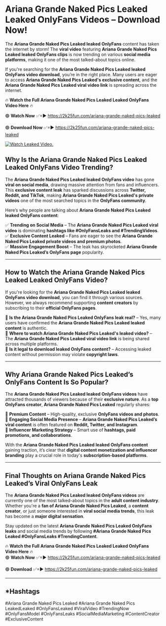 # Ariana Grande Naked Pics Leaked Leaked OnlyFans Videos – Download Now!

The **Ariana Grande Naked Pics Leaked leaked OnlyFans** content has taken the internet by storm! The **viral video** featuring **Ariana Grande Naked Pics Leaked leaked OnlyFans clips** is now trending on various **social media platforms**, making it one of the most talked-about topics online.  

If you're searching for the **Ariana Grande Naked Pics Leaked leaked OnlyFans video download**, you’re in the right place. Many users are eager to access **Ariana Grande Naked Pics Leaked's exclusive content**, and the **Ariana Grande Naked Pics Leaked viral video link** is spreading across the internet.  

🔥 **Watch the Full Ariana Grande Naked Pics Leaked Leaked OnlyFans Video Here** 🔥  

🟢 **Watch Now** ✅=► https://2k25fun.com/ariana-grande-naked-pics-leaked

🟢 **Download Now** ✅=► https://2k25fun.com/ariana-grande-naked-pics-leaked

[![Watch Leaked Video.](https://miro.medium.com/v2/resize:fit:828/format:webp/1*cilzJN44JGOrTw9NJCrNHA.gif "Watch Leaked Video")](https://2k25fun.com/ariana-grande-naked-pics-leaked)

## **Why Is the Ariana Grande Naked Pics Leaked Leaked OnlyFans Video Trending?**  

The **Ariana Grande Naked Pics Leaked leaked OnlyFans video** has gone **viral on social media**, drawing massive attention from fans and influencers. This **exclusive content leak** has sparked discussions across **Twitter, Reddit, and TikTok**, making **Ariana Grande Naked Pics Leaked's private videos** one of the most searched topics in the **OnlyFans community**.  

Here’s why people are talking about **Ariana Grande Naked Pics Leaked leaked OnlyFans content**:  

✅ **Trending on Social Media** – The **Ariana Grande Naked Pics Leaked viral video** is dominating **hashtags like #OnlyFansLeaks and #TrendingVideos**.  
✅ **Exclusive Content Leaked** – Fans are eager to see the **Ariana Grande Naked Pics Leaked private videos and premium photos**.  
✅ **Massive Engagement Boost** – The leak has skyrocketed **Ariana Grande Naked Pics Leaked’s OnlyFans page** popularity.  

---

## **How to Watch the Ariana Grande Naked Pics Leaked Leaked OnlyFans Video?**  

If you're looking for the **Ariana Grande Naked Pics Leaked leaked OnlyFans video download**, you can find it through various sources. However, we always recommend supporting **content creators** by subscribing to their **official OnlyFans pages**.  

🔹 **Is the Ariana Grande Naked Pics Leaked OnlyFans leak real?** – Yes, many users have confirmed the **Ariana Grande Naked Pics Leaked leaked content** is authentic.  
🔹 **Where to watch Ariana Grande Naked Pics Leaked's leaked video?** – The **Ariana Grande Naked Pics Leaked viral video link** is being shared across multiple platforms.  
🔹 **Is it legal to download leaked OnlyFans content?** – Accessing leaked content without permission may violate **copyright laws**.  

---

## **Why Ariana Grande Naked Pics Leaked’s OnlyFans Content Is So Popular?**  

The **Ariana Grande Naked Pics Leaked leaked OnlyFans videos** have attracted thousands of viewers because of their **exclusive nature**. As a **top OnlyFans creator**, **Ariana Grande Naked Pics Leaked** regularly shares:  

📌 **Premium Content** – High-quality, exclusive **OnlyFans videos and photos**.  
📌 **Engaging Social Media Presence** – **Ariana Grande Naked Pics Leaked’s viral content** is often featured on **Reddit, Twitter, and Instagram**.  
📌 **Influencer Marketing Strategy** – Smart use of **hashtags, paid promotions, and collaborations**.  

With the **Ariana Grande Naked Pics Leaked leaked OnlyFans content** gaining traction, it’s clear that **digital content monetization and influencer branding** play a crucial role in today's **subscription-based platforms**.  

---

## **Final Thoughts on Ariana Grande Naked Pics Leaked’s Viral OnlyFans Leak**  

The **Ariana Grande Naked Pics Leaked leaked OnlyFans videos** are currently one of the most talked-about topics in the **adult content industry**. Whether you're a **fan of Ariana Grande Naked Pics Leaked**, a **content creator**, or just someone interested in **viral social media trends**, this leak has become a **major digital sensation**.  

Stay updated on the latest **Ariana Grande Naked Pics Leaked OnlyFans leaks** and social media trends by following **#Ariana Grande Naked Pics Leaked #OnlyFansLeaks #TrendingContent**.  

🔥 **Watch the Full Ariana Grande Naked Pics Leaked Leaked OnlyFans Video Here** 🔥  
🟢 **Watch Now** ✅=► https://2k25fun.com/ariana-grande-naked-pics-leaked

🟢 **Download** ✅=► https://2k25fun.com/ariana-grande-naked-pics-leaked

---

## *Hashtags
#Ariana Grande Naked Pics Leaked #Ariana Grande Naked Pics LeakedLeaked #OnlyFansLeaked #ViralVideo #TrendingNow #OnlyFansModel #OnlyFansLeaks #SocialMediaMarketing #ContentCreator #ExclusiveContent  